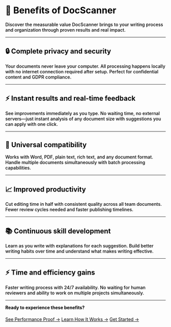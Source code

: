 <style>
/* Universal black text override for this page */
* { color: #000000 !important; text-align: left !important; }
p { color: #000000 !important; font-weight: 500 !important; text-align: left !important; }
h1, h2, h3, h4, h5, h6 { color: #000000 !important; font-weight: 700 !important; text-align: left !important; }
.md-typeset p { color: #000000 !important; text-align: left !important; }
li { color: #000000 !important; font-weight: 500 !important; text-align: left !important; }
.md-content, .md-typeset { text-align: left !important; }
</style>

# 🎯 Benefits of DocScanner

Discover the measurable value DocScanner brings to your writing process and organization through proven results and real impact.

---

## 🔒 Complete privacy and security

Your documents never leave your computer. All processing happens locally with no internet connection required after setup. Perfect for confidential content and GDPR compliance.

---

## ⚡ Instant results and real-time feedback

See improvements immediately as you type. No waiting time, no external servers—just instant analysis of any document size with suggestions you can apply with one click.

---

## 🎯 Universal compatibility

Works with Word, PDF, plain text, rich text, and any document format. Handle multiple documents simultaneously with batch processing capabilities.

---

## 📈 Improved productivity

Cut editing time in half with consistent quality across all team documents. Fewer review cycles needed and faster publishing timelines.

---

## 📚 Continuous skill development

Learn as you write with explanations for each suggestion. Build better writing habits over time and understand what makes writing effective.

---

## ⚡ Time and efficiency gains

Faster writing process with 24/7 availability. No waiting for human reviewers and ability to work on multiple projects simultaneously.

---

**Ready to experience these benefits?**

<div style="text-align: center; margin-top: 20px;">
  <a href="/performance-measures/" class="md-button md-button--primary">See Performance Proof →</a>
  <a href="/technology/" class="md-button">Learn How It Works →</a>
  <a href="/how-to-use/" class="md-button">Get Started →</a>
</div>
